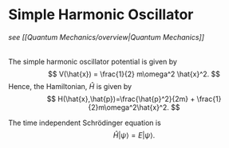 # Simple Harmonic Oscillator
###### see [[Quantum Mechanics/overview|Quantum Mechanics]]
The simple harmonic oscillator potential is given by
$$
	V(\hat{x}) = \frac{1}{2} m\omega^2 \hat{x}^2.
$$
Hence, the Hamiltonian, $\hat{H}$ is given by
$$
	H(\hat{x},\hat{p})=\frac{\hat{p}^2}{2m} + \frac{1}{2}m\omega^2\hat{x}^2.
$$

The time independent Schr&#246;dinger equation is
$$
	\hat{H}\left|\psi\right\rangle = E\left|\psi\right\rangle.
$$